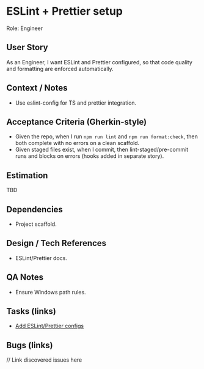 # ESLint + Prettier setup

Role: Engineer

## User Story

As an Engineer, I want ESLint and Prettier configured, so that code quality and formatting are enforced automatically.

## Context / Notes

- Use eslint-config for TS and prettier integration.

## Acceptance Criteria (Gherkin-style)

- Given the repo, when I run `npm run lint` and `npm run format:check`, then both complete with no errors on a clean scaffold.
- Given staged files exist, when I commit, then lint-staged/pre-commit runs and blocks on errors (hooks added in separate story).

## Estimation

TBD

## Dependencies

- Project scaffold.

## Design / Tech References

- ESLint/Prettier docs.

## QA Notes

- Ensure Windows path rules.

## Tasks (links)

- [Add ESLint/Prettier configs](./tasks/add-eslint-prettier-configs.md)

## Bugs (links)

// Link discovered issues here
